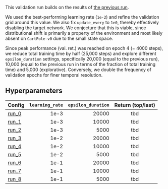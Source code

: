 This validation run builds on the results of 
[the previous run](../reparam-xval-0/README.md). 

We used the best-performing learning rate (`1e-2`) and refine the validation 
grid around this value. We also fix `update_every` to `1e0`, thereby effectively
disabling the target network. We conjecture that this is viable, since 
distributional shift is primarily a property of the environment and most likely
absent on `CartPole-v0` due to the small state space.  

Since peak performance (val. ret.) was reached on epoch 4 (= 4000 steps), we 
reduce total training time by half (25,000 steps) and explore different 
`epsilon_duration` settings, specifically 20,000 (equal to the previous run),
10,000 (equal to the previous run in terms of the fraction of total training
time) and 5,000 (explorative). Conversely, we double the frequency of 
validation epochs for finer temporal resolution.

## Hyperparameters

| Config            | `learning_rate` | `epsilon_duration` | Return (top/last) |
| ----------------- | ---------------:| --------------:| :---------------: |
| [run_0](run_0.py) |            1e-3 |          20000 | tbd |
| [run_1](run_1.py) |            1e-3 |          10000 | tbd |
| [run_2](run_2.py) |            1e-3 |           5000 | tbd |
| [run_3](run_3.py) |            1e-2 |          20000 | tbd |
| [run_4](run_4.py) |            1e-2 |          10000 | tbd |
| [run_5](run_5.py) |            1e-2 |           5000 | tbd |
| [run_6](run_6.py) |            1e-1 |          20000 | tbd |
| [run_7](run_7.py) |            1e-1 |          10000 | tbd |
| [run_8](run_8.py) |            1e-1 |           5000 | tbd |